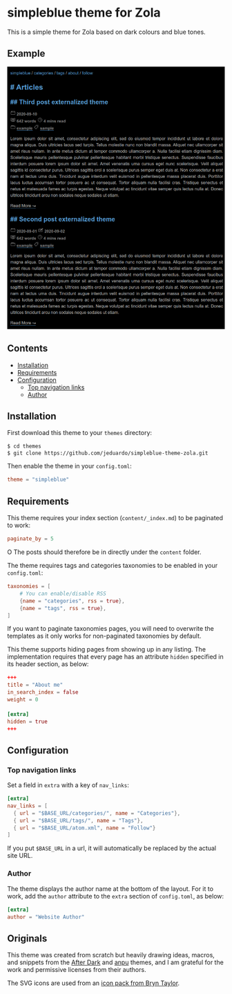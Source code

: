 # simpleblue theme for Zola

This is a simple theme for Zola based on dark colours and blue tones.

## Example

![screenshot](screenshot.png)

## Contents

- [Installation](#installation)
- [Requirements](#requirements)
- [Configuration](#configuration)
  - [Top navigation links](#top-navigation-links)
  - [Author](#author)

## Installation

First download this theme to your `themes` directory:

```ShellSession
$ cd themes
$ git clone https://github.com/jeduardo/simpleblue-theme-zola.git
```

Then enable the theme in your `config.toml`:

```toml
theme = "simpleblue"
```

## Requirements

This theme requires your index section (`content/_index.md`) to be paginated to work:

```toml
paginate_by = 5
```
O
The posts should therefore be in directly under the `content` folder.

The theme requires tags and categories taxonomies to be enabled in your `config.toml`:

```toml
taxonomies = [
    # You can enable/disable RSS
    {name = "categories", rss = true},
    {name = "tags", rss = true},
]
```

If you want to paginate taxonomies pages, you will need to overwrite the templates as it only works for non-paginated taxonomies by default.

This theme supports hiding pages from showing up in any listing. The implementation requires that every page has an attribute `hidden` specified in its header section, as below:

```toml
+++
title = "About me"
in_search_index = false
weight = 0

[extra]
hidden = true
+++
```

## Configuration

### Top navigation links

Set a field in `extra` with a key of `nav_links`:

```toml
[extra]
nav_links = [
  { url = "$BASE_URL/categories/", name = "Categories"},
  { url = "$BASE_URL/tags/", name = "Tags"},
  { url = "$BASE_URL/atom.xml", name = "Follow"}
]
```

If you put `$BASE_URL` in a url, it will automatically be replaced by the actual site URL.

### Author

The theme displays the author name at the bottom of the layout. For it to work, add the `author` attribute to the `extra` section of `config.toml`, as below:

```toml
[extra]
author = "Website Author"
```

## Originals

This theme was created from scratch but heavily drawing ideas, macros, and snippets from the [After Dark](https://github.com/getzola/after-dark) and [anpu](https://github.com/zbrox/anpu-zola-theme) themes, and I am grateful for the work and permissive licenses from their authors.

The SVG icons are used from an [icon pack from Bryn Taylor](https://dribbble.com/shots/1934932-77-Essential-Icons-Free-Download).
